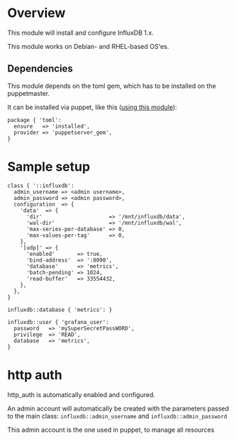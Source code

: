 # Overview
This module will install and configure InfluxDB 1.x.

This module works on Debian- and RHEL-based OS'es.

## Dependencies
This module depends on the toml gem, which has to be installed on the puppetmaster.

It can be installed via puppet, like this ([using this module](https://forge.puppet.com/puppetlabs/puppetserver_gem)):
```puppet
package { 'toml':
  ensure   => 'installed',
  provider => 'puppetserver_gem',
}
```

# Sample setup
```puppet
class { '::influxdb':
  admin_username => <admin username>,
  admin_password => <admin password>,
  configuration  => {
    'data'  => {
      'dir'                     => '/mnt/influxdb/data',
      'wal-dir'                 => '/mnt/influxdb/wal',
      'max-series-per-database' => 0,
      'max-values-per-tag'      => 0,
    },
    '[udp]' => {
      'enabled'       => true,
      'bind-address'  => ':8090',
      'database'      => 'metrics',
      'batch-pending' => 1024,
      'read-buffer'   => 33554432,
    },
  },
}

influxdb::database { 'metrics': }

influxdb::user { 'grafana_user':
  password   => 'mySuperSecretPassWORD',
  privilege  => 'READ',
  database   => 'metrics',
}
```

# http auth
http_auth is automatically enabled and configured.

An admin account will automatically be created with the parameters passed to the main class: `influxdb::admin_username` and `influxdb::admin_password`

This admin account is the one used in puppet, to manage all resources
